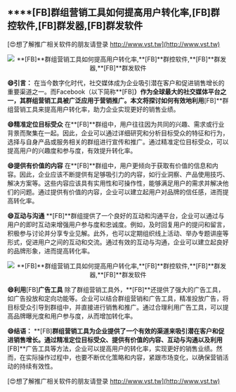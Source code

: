 ## ****[FB]**群组营销工具如何提高用户转化率,**[FB]**群控软件,**[FB]**群发器,**[FB]**群发软件**

[😍想了解推广相关软件的朋友请登录 http://www.vst.tw](http://www.vst.tw)

 <center><img src="https://vst.tw/MP4/tuiguang/png/8.png" alt="**[FB]**群组营销工具如何提高用户转化率,**[FB]**群控软件,**[FB]**群发器,**[FB]**群发软件"></center>

**😄引言：**
在当今数字化时代，社交媒体成为企业吸引潜在客户和促进销售增长的重要渠道之一。而Facebook（以下简称**[FB]**）作为全球最大的社交媒体平台之一，其群组营销工具被广泛应用于营销推广。本文将探讨如何有效地利用**[FB]**群组营销工具来提高用户转化率，助力企业实现更好的销售业绩。

**😄精准定位目标受众**
在**[FB]**群组中，用户往往因为共同的兴趣、需求或行业背景而聚集在一起。因此，企业可以通过详细研究和分析目标受众的特征和行为，选择与自身产品或服务相关的群组进行宣传和推广。通过精准定位目标受众，可以提高用户的兴趣度和参与度，有效提升转化率。

**😄提供有价值的内容**
在**[FB]**群组中，用户更倾向于获取有价值的信息和内容。因此，企业应该不断提供有足够吸引力的内容，如行业洞察、产品使用技巧、解决方案等。这些内容应该具有实用性和可操作性，能够满足用户的需求并解决他们的问题。通过提供有价值的内容，企业可以建立起用户对品牌的信任感，进而提高转化率。

**😄互动与沟通**
**[FB]**群组提供了一个良好的互动和沟通平台，企业可以通过与用户的即时互动来增强用户参与度和忠诚度。例如，及时回复用户的提问和留言，积极参与讨论并分享专业见解。此外，也可以定期组织线上活动、举办专题讲座等形式，促进用户之间的互动和交流。通过有效的互动与沟通，企业可以建立起良好的品牌形象，进而提高转化率。

 <center><img src="https://vst.tw/MP4/tuiguang/png/1.png" alt="**[FB]**群组营销工具如何提高用户转化率,**[FB]**群控软件,**[FB]**群发器,**[FB]**群发软件"></center>

**😄利用**[FB]**广告工具**
除了群组营销工具外，**[FB]**还提供了强大的广告工具，如广告投放和定向功能等。企业可以结合群组营销和广告工具，精准投放广告，将目标受众引导到群组中，并直接进行销售和推广。通过合理利用广告工具，可以提高品牌曝光度和用户参与度，从而增加转化率。

**😄结语：**
**[FB]**群组营销工具为企业提供了一个有效的渠道来吸引潜在客户和促进销售增长。通过精准定位目标受众、提供有价值的内容、互动与沟通以及利用**[FB]**广告工具等方法，企业可以提高用户的转化率，实现更好的销售业绩。然而，在实际操作过程中，也要不断优化策略和内容，紧跟市场变化，以确保营销活动的持续有效性。

[😍想了解推广相关软件的朋友请登录 http://www.vst.tw](http://www.vst.tw)



